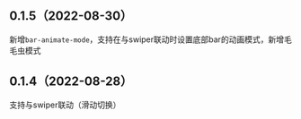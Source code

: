 ## 0.1.5（2022-08-30）
新增`bar-animate-mode`，支持在与swiper联动时设置底部bar的动画模式，新增毛毛虫模式
## 0.1.4（2022-08-28）
支持与swiper联动（滑动切换）
